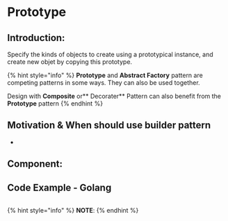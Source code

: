# Prototype

## Introduction:

Specify the kinds of objects to create using a prototypical instance, and create new objet by copying this prototype.

{% hint style="info" %}
**Prototype** and **Abstract Factory** pattern are competing patterns in some ways. They can also be used together.

Design with **Composite** or** Decorater**  Pattern can also benefit from the **Prototype** pattern
{% endhint %}





## Motivation & When should use builder pattern

* 
## Component:

## Code Example - Golang

```go

```

{% hint style="info" %}
**NOTE**:
{% endhint %}








